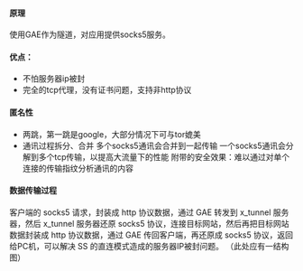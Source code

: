 #### 原理
使用GAE作为隧道，对应用提供socks5服务。  

#### 优点：
+ 不怕服务器ip被封
+ 完全的tcp代理，没有证书问题，支持非http协议

#### 匿名性
+ 两跳，第一跳是google，大部分情况下可与tor媲美
+ 通讯过程拆分、合并
  多个socks5通讯会合并到一起传输
  一个socks5通讯会分解到多个tcp传输，以提高大流量下的性能
  附带的安全效果：难以通过对单个连接的传输指纹分析通讯的内容

#### 数据传输过程
客户端的 socks5 请求，封装成 http 协议数据，通过 GAE 转发到 x_tunnel 服务器，然后 x_tunnel 服务器还原 socks5 协议，连接目标网站，然后再把目标网站数据封装成 http 协议数据，通过 GAE 传回客户端，再还原成 socks5 协议，返回给PC机，可以解决 SS 的直连模式造成的服务器IP被封问题。
（此处应有一结构图）